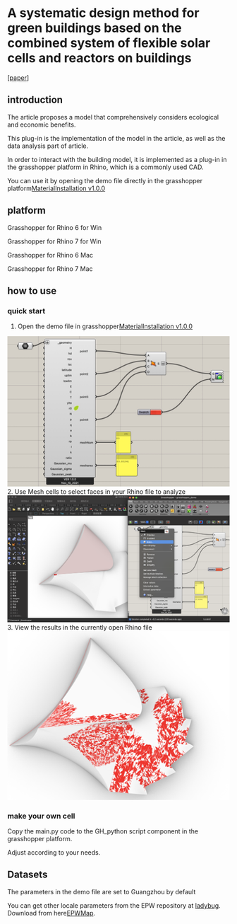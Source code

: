 # A systematic design method for green buildings based on the combined system of flexible solar cells and reactors on buildings

\[[paper](https://doi.org/10.1016/j.buildenv.2021.108657)\]

## introduction 
The article proposes a model that comprehensively considers ecological and economic benefits.

This plug-in is the implementation of the model in the article, as well as the data analysis part of article.

In order to interact with the building model, it is implemented as a plug-in in the grasshopper platform in Rhino, which is a commonly used CAD.

You can use it by opening the demo file directly in the grasshopper platform[MaterialInstallation v1.0.0](https://github.com/conver334/MaterialInstallation/releases/tag/v1.0.0)


## platform

Grasshopper for Rhino 6 for Win

Grasshopper for Rhino 7 for Win

Grasshopper for Rhino 6 Mac

Grasshopper for Rhino 7 Mac

## how to use

### quick start
1. Open the demo file in grasshopper[MaterialInstallation v1.0.0](https://github.com/conver334/MaterialInstallation/releases/tag/v1.0.0)
<img src="./pic/grasshopper_mod.jpg"  />
2. Use Mesh cells to select faces in your Rhino file to analyze
<img src="./pic/select_mesh.png"  />
3. View the results in the currently open Rhino file
<img src="./pic/result.jpg"  />

### make your own cell
Copy the main.py code to the GH_python script component in the grasshopper platform.

Adjust according to your needs.

## Datasets
The parameters in the demo file are set to Guangzhou by default

You can get other locale parameters from the EPW repository at [ladybug](https://github.com/ladybug-tools/ladybug). Download from here[EPWMap](https://www.ladybug.tools/epwmap/).